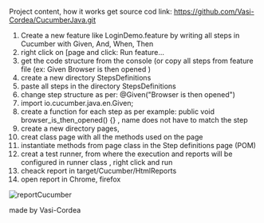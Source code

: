 Project content, how it works
get source cod link: https://github.com/Vasi-Cordea/CucumberJava.git

1. Create a new feature like LoginDemo.feature by writing all steps in Cucumber with Given, And, When, Then
2. right click on [page and click: Run feature...
3. get the code structure from the console (or copy all steps from feature file (ex:   Given Browser is  then opened )
4. create a new  directory StepsDefinitions
5. paste all steps in the directory StepsDefinitions
6. change step structure as per: @Given("Browser is  then opened")  
7. import io.cucumber.java.en.Given;
8. create a function for each step as per example: public void browser_is_then_opened() {} , name does not have to match the step
9. create a new directory pages, 
10. creat class page with all the methods used on the page
11. instantiate methods from page class in the Step definitions page  (POM)
12. creat a test runner, from where the execution and reports will be configured
in runner class , right click and run
13. cheack report in target/Cucumber/HtmlReports
14. open report in Chrome, firefox

![reportCucumber](https://github.com/Vasi-Cordea/CucumberJava/assets/150058199/fe661222-5281-4fdc-ae32-e3ec0dcf3fac)


made by Vasi-Cordea
